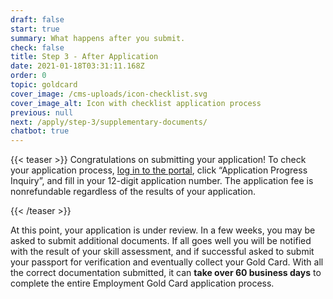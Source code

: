 ```yaml
---
draft: false
start: true
summary: What happens after you submit.
check: false
title: Step 3 - After Application
date: 2021-01-18T03:31:11.168Z
order: 0
topic: goldcard
cover_image: /cms-uploads/icon-checklist.svg
cover_image_alt: Icon with checklist application process
previous: null
next: /apply/step-3/supplementary-documents/
chatbot: true
---
```

{{< teaser >}}
Congratulations on submitting your application! To check your application process, [log in to the portal](https://coa.immigration.gov.tw/coa-frontend/four-in-one/entry/golden-card), click “Application Progress Inquiry”, and fill in your 12-digit application number. The application fee is nonrefundable regardless of the results of your application.

{{< /teaser >}}

At this point, your application is under review. In a few weeks, you may be asked to submit additional documents. If all goes well you will be notified with the result of your skill assessment, and if successful asked to submit your passport for verification and eventually collect your Gold Card. With all the correct documentation submitted, it can **take over 60 business days** to complete the entire Employment Gold Card application process.
